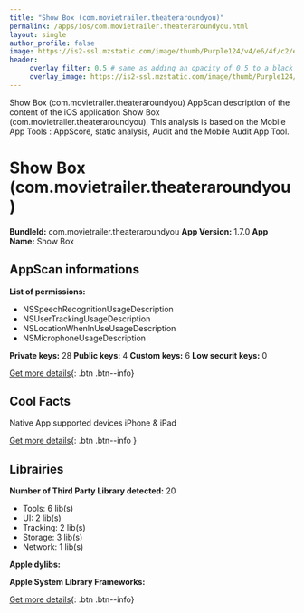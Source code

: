 ```yaml
---
title: "Show Box (com.movietrailer.theateraroundyou)"
permalink: /apps/ios/com.movietrailer.theateraroundyou.html
layout: single
author_profile: false
image: https://is2-ssl.mzstatic.com/image/thumb/Purple124/v4/e6/4f/c2/e64fc283-cab8-e949-1aff-73c666cfa5af/AppIcon-0-0-1x_U007emarketing-0-0-0-7-0-0-sRGB-0-0-0-GLES2_U002c0-512MB-85-220-0-0.png/512x512bb.jpg
header: 
     overlay_filter: 0.5 # same as adding an opacity of 0.5 to a black background
     overlay_image: https://is2-ssl.mzstatic.com/image/thumb/Purple124/v4/e6/4f/c2/e64fc283-cab8-e949-1aff-73c666cfa5af/AppIcon-0-0-1x_U007emarketing-0-0-0-7-0-0-sRGB-0-0-0-GLES2_U002c0-512MB-85-220-0-0.png/512x512bb.jpg
---
```

Show Box (com.movietrailer.theateraroundyou) AppScan description of the content of the iOS application Show Box (com.movietrailer.theateraroundyou). This analysis is based on the Mobile App Tools : AppScore, static analysis, Audit and the Mobile Audit App Tool.

# Show Box (com.movietrailer.theateraroundyou)

**BundleId:** com.movietrailer.theateraroundyou
**App Version:** 1.7.0
**App Name:** Show Box


## AppScan informations 

**List of permissions:** 
- NSSpeechRecognitionUsageDescription
- NSUserTrackingUsageDescription
- NSLocationWhenInUseUsageDescription
- NSMicrophoneUsageDescription
  
  
**Private keys:** 28
**Public keys:** 4
**Custom keys:** 6
**Low securit keys:** 0
  
[Get more details](/pricing.html){: .btn .btn--info}

## Cool Facts

Native App
supported devices iPhone & iPad
  
[Get more details](/pricing.html){: .btn .btn--info }

## Librairies 
**Number of Third Party Library detected:** 20
- Tools: 6 lib(s)
- UI: 2 lib(s)
- Tracking: 2 lib(s)
- Storage: 3 lib(s)
- Network: 1 lib(s)


**Apple dylibs:**


**Apple System Library Frameworks:**


  
[Get more details](/pricing.html){: .btn .btn--info}

